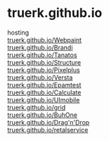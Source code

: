 # truerk.github.io
hosting<br>
<a href="http://truerk.github.io/Webpaint">truerk.github.io/Webpaint</a><br>
<a href="http://truerk.github.io/Brandi">truerk.github.io/Brandi</a><br>
<a href="http://truerk.github.io/Tanatos">truerk.github.io/Tanatos</a><br>
<a href="http://truerk.github.io/Structure">truerk.github.io/Structure</a><br>
<a href="http://truerk.github.io/Pixelplus">truerk.github.io/Pixelplus</a><br>
<a href="http://truerk.github.io/Versta">truerk.github.io/Versta</a><br>
<a href="http://truerk.github.io/Epamtest">truerk.github.io/Epamtest</a><br>
<a href="http://truerk.github.io/Calculate">truerk.github.io/Calculate</a><br>
<a href="http://truerk.github.io/UImobile">truerk.github.io/UImobile</a><br>
<a href="http://truerk.github.io/grid">truerk.github.io/grid</a><br>
<a href="http://truerk.github.io/Buhone">truerk.github.io/BuhOne</a><br>
<a href="http://truerk.github.io/Dragndrop">truerk.github.io/Drag'n'Drop</a><br>
<a href="http://truerk.github.io/retalservice">truerk.github.io/retalservice</a><br>
